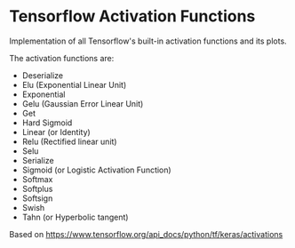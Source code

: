 # Tensorflow Activation Functions

Implementation of all Tensorflow's built-in activation functions and its plots. 

The activation functions are:

- Deserialize
- Elu (Exponential Linear Unit)
- Exponential
- Gelu (Gaussian Error Linear Unit)
- Get
- Hard Sigmoid
- Linear (or Identity)
- Relu (Rectified linear unit)
- Selu
- Serialize
- Sigmoid (or Logistic Activation Function)
- Softmax
- Softplus
- Softsign
- Swish
- Tahn (or Hyperbolic tangent)

Based on https://www.tensorflow.org/api_docs/python/tf/keras/activations
